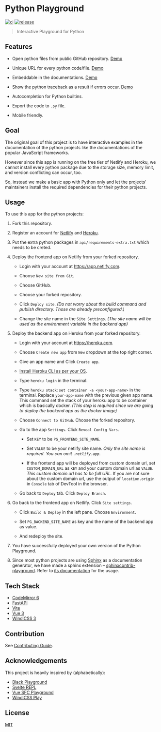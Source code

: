 # Python Playground

[![ci](https://github.com/toyai/python-playground/actions/workflows/ci.yml/badge.svg)](https://github.com/toyai/python-playground/actions/workflows/ci.yml)
[![release](https://badgen.net/github/release/toyai/python-playground)](https://github.com/toyai/python-playground/releases)

> Interactive Playground for Python

## Features

- Open python files from public GitHub repository. [Demo](https://python-playground.netlify.app/?github.com/toyai/python-playground/blob/main/api/main.py)

- Unique URL for every python code/file. [Demo](https://python-playground.netlify.app/#ewAiAG0AYQBpAG4ALgBwAHkAIgA6ACIAIwAgAFAAeQB0AGgAbwBuACAAMwA6ACAARgBpAGIAbwBuAGEAYwBjAGkAIABzAGUAcgBpAGUAcwAgAHUAcAAgAHQAbwAgAG4AXABuAGQAZQBmACAAZgBpAGIAKABuACkAOgBcAG4AIAAgACAAIABhACwAIABiACAAPQAgADAALAAgADEAXABuACAAIAAgACAAdwBoAGkAbABlACAAYQAgADwAIABuADoAXABuACAAIAAgACAAIAAgACAAIABwAHIAaQBuAHQAKABhACwAIABlAG4AZAA9ACcAIAAnACkAXABuACAAIAAgACAAIAAgACAAIABhACwAIABiACAAPQAgAGIALAAgAGEAKwBiAFwAbgAgACAAIAAgAHAAcgBpAG4AdAAoACkAXABuAGYAaQBiACgAMQAwADAAMAApAFwAbgAiAH0A)

- Embeddable in the documentations. [Demo](https://ydcjeff.github.io/sphinxcontrib-playground/play.html)

- Show the python traceback as a result if errors occur. [Demo](https://python-playground.netlify.app/#ewAiAG0AYQBpAG4ALgBwAHkAIgA6ACIAcAByAGkAbgB0ACgAJwBIAGUAbABsAG8AIABXAG8AcgBsAGQAIQAnACIAfQA=)

- Autocompletion for Python builtins.

- Export the code to `.py` file.

- Mobile friendly.

## Goal

The original goal of this project is to have interactive examples in the documentation of the python projects like the documentations of the popular JavaScript frameworks.

However since this app is running on the free tier of Netlify and Heroku, we cannot install every python package due to the storage size, memory limit, and version conflicting can occur, too.

So, instead we make a basic app with Python only and let the projects' maintainers install the required dependencies for their python projects.

## Usage

To use this app for the python projects:

1. Fork this repository.

2. Register an account for [Netlify](https://app.netlify.com) and [Heroku](https://heroku.com).

3. Put the extra python packages in `api/requirements-extra.txt` which needs to be creted.

4. Deploy the frontend app on Netlify from your forked repository.

   - Login with your account at https://app.netlify.com.

   - Choose `New site from Git`.

   - Choose GitHub.

   - Choose your forked repository.

   - Click `Deploy site`. _(Do not worry about the build command and publish directory. Those are already preconfigured.)_

   - Change the site name in the `Site Settings`. _(The site name will be used as the environment variable in the backend app)_

5. Deploy the backend app on Heroku from your forked repository.

   - Login with your account at https://heroku.com.

   - Choose `Create new app` from `New` dropdown at the top right corner.

   - Give an app name and Click `Create app`.

   - [Install Heroku CLI as per your OS](https://devcenter.heroku.com/articles/heroku-cli).

   - Type `heroku login` in the terminal.

   - Type `heroku stack:set container -a <your-app-name>` in the terminal. Replace `your-app-name` with the previous given app name. This command set the stack of your heroku app to be container which is basically docker. _(This step is required since we are going to deploy the backend app as the docker image)_

   - Choose `Connect to GitHub`. Choose the forked repository.

   - Go to the app `Settings`. Click `Reveal Config Vars`.

     - Set `KEY` to be `PG_FRONTEND_SITE_NAME`.

     - Set `VALUE` to be your netlify site name. _Only the site name is required. You can omit `.netlify.app`_.

     - If the frontend app will be deployed from custom domain url, set `CUSTOM_DOMAIN_URL` as `KEY` and your custom domain url as `VALUE`. _This custom domain url has to be full URL._ If you are not sure about the custom domain url, use the output of `location.origin` in `Console` tab of DevTool in the browser.

   - Go back to `Deploy` tab. Click `Deploy Branch`.

6. Go back to the frontend app on Netlify. Click `Site settings`.

   - Click `Build & Deploy` in the left pane. Choose `Environment`.

   - Set `PG_BACKEND_SITE_NAME` as key and the name of the backend app as value.

   - And redeploy the site.

7. You have successfully deployed your own version of the Python Playground.

8. Since most python projects are using [Sphinx](https://www.sphinx-doc.org/en/master/) as a documentation generator, we have made a sphinx extension – [sphinxcontrib-playground](https://github.com/ydcjeff/sphinxcontrib-playground). Refer to [its documentation](https://ydcjeff.github.io/sphinxcontrib-playground/) for the usage.

## Tech Stack

- [CodeMirror 6](https://codemirror.net/6/)
- [FastAPI](https://fastapi.tiangolo.com)
- [Vite](https://vitejs.dev)
- [Vue 3](https://v3.vuejs.org)
- [WindiCSS 3](https://windicss.org)

## Contribution

See [Contributing Guide](./.github/contributing.md).

## Acknowledgements

This project is heavily inspired by (alphabetically):

- [Black Playground](https://black.vercel.app)
- [Svelte REPL](https://svelte.dev/repl)
- [Vue SFC Playground](https://sfc.vuejs.org)
- [WindiCSS Play](https://play.windicss.org)

## License

[MIT](./LICENSE)
